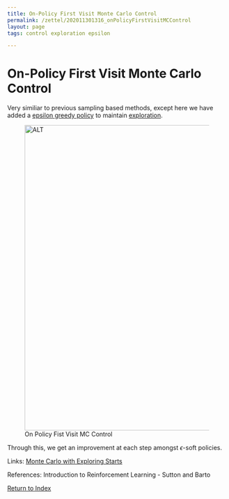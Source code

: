 ```yaml
---
title: On-Policy First Visit Monte Carlo Control
permalink: /zettel/202011301316_onPolicyFirstVisitMCControl
layout: page
tags: control exploration epsilon

---
```

# On-Policy First Visit Monte Carlo Control

Very similiar to previous sampling based methods, except here we have added 
a [epsilon greedy policy](202011301251_epsilonGreedyPolicy) to maintain [exploration](TODOs).

<figure>
  <img src="/zettel/Images/ReinforcementLearning/OnPolicyFirstVisitMC.png"
     alt="ALT"
     class="centerImage"
     style="width: 700px;" />
  <figcaption> On Policy Fist Visit MC Control </figcaption>     
</figure>

Through this, we get an improvement at each step amongst $\epsilon$-soft policies.

Links: [Monte Carlo with Exploring Starts](202011301233_monteCarloExploringStarts)

References: Introduction to Reinforcement Learning - Sutton and Barto

[Return to Index](index)